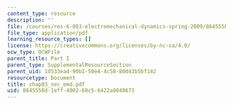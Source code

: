 ```yaml
---
content_type: resource
description: ''
file: /courses/res-6-003-electromechanical-dynamics-spring-2009/8645558d1eff400268c56422a8048673_chap03_sec_emd.pdf
file_type: application/pdf
learning_resource_types: []
license: https://creativecommons.org/licenses/by-nc-sa/4.0/
ocw_type: OCWFile
parent_title: Part I
parent_type: SupplementalResourceSection
parent_uid: 1d533ead-90b1-50e4-4c58-80d43b5bf142
resourcetype: Document
title: chap03_sec_emd.pdf
uid: 8645558d-1eff-4002-68c5-6422a8048673
---
```

